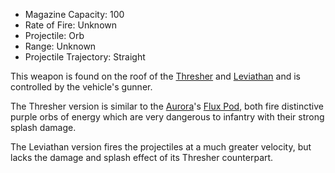 - Magazine Capacity: 100
- Rate of Fire: Unknown
- Projectile: Orb
- Range: Unknown
- Projectile Trajectory: Straight

This weapon is found on the roof of the [Thresher](../vehicles/Thresher.md) and
[Leviathan](../vehicles/Leviathan.md) and is controlled by the vehicle's gunner.

The Thresher version is similar to the [Aurora](../vehicles/Aurora.md)'s
[Flux Pod](../items/Flux_Pod.md), both fire distinctive purple orbs of energy
which are very dangerous to infantry with their strong splash damage.

The Leviathan version fires the projectiles at a much greater velocity, but
lacks the damage and splash effect of its Thresher counterpart.

<!--[Category:Weapons](Category:Weapons.md)-->

